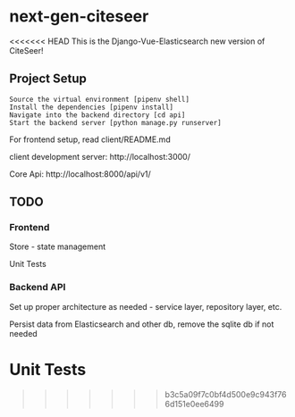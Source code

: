 # next-gen-citeseer
<<<<<<< HEAD
This is the Django-Vue-Elasticsearch new version of CiteSeer!

## Project Setup

```
Source the virtual environment [pipenv shell]
Install the dependencies [pipenv install]
Navigate into the backend directory [cd api]
Start the backend server [python manage.py runserver]
```
For frontend setup, read client/README.md

client development server: http://localhost:3000/

Core Api: http://localhost:8000/api/v1/

## TODO
### Frontend
Store - state management

Unit Tests
### Backend API
Set up proper architecture as needed - service layer, repository layer, etc. 

Persist data from Elasticsearch and other db, remove the sqlite db if not needed

Unit Tests
=======
>>>>>>> b3c5a09f7c0bf4d500e9c943f766d151e0ee6499
